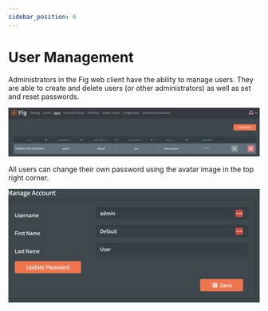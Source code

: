 ```yaml
---
sidebar_position: 6
---
```


# User Management

Administrators in the Fig web client have the ability to manage users. They are able to create and delete users (or other administrators) as well as set and reset passwords.

![image-20220802233515601](../../static/img/manage-users.png)



All users can change their own password using the avatar image in the top right corner.

![image-20220802233557475](../../static/img/manage-account.png)